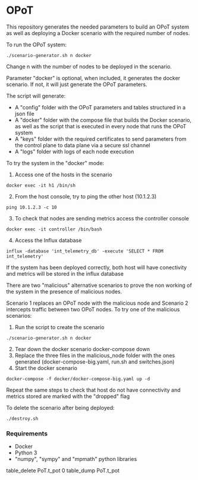 # OPoT
This repository generates the needed parameters to build an OPoT system as well as deploying a Docker scenario with the required number of nodes.

To run the OPoT system:
```
./scenario-generator.sh n docker
```
Change n with the number of nodes to be deployed in the scenario. 

Parameter "docker" is optional, when included, it generates the docker scenario. If not, it will just generate the OPoT parameters.

The script will generate:
- A "config" folder with the OPoT parameters and tables structured in a json file
- A "docker" folder with the compose file that builds the Docker scenario, as well as the script that is executed in every node that runs the OPoT system
- A "keys" folder with the required certificates to send parameters from the control plane to data plane via a secure ssl channel
- A "logs" folder with logs of each node execution

To try the system in the "docker" mode:
1. Access one of the hosts in the scenario
```
docker exec -it h1 /bin/sh
```
2. From the host console, try to ping the other host (10.1.2.3)
```
ping 10.1.2.3 -c 10
```
3. To check that nodes are sending metrics access the controller console
```
docker exec -it controller /bin/bash
```
4. Access the Influx database
```
influx -database 'int_telemetry_db' -execute 'SELECT * FROM int_telemetry'
```

If the system has been deployed correctly, both host will have conectivity and metrics will be stored in the influx database

There are two "malicious" alternative scenarios to prove the non working of the system in the presence of malicious nodes.

Scenario 1 replaces an OPoT node with the malicious node and Scenario 2 intercepts traffic between two OPoT nodes. To try one of the malicious scenarios:

1. Run the script to create the scenario
```
./scenario-generator.sh n docker
```
2. Tear down the docker scenario
docker-compose down
3. Replace the three files in the malicious_node folder with the ones generated (docker-compose-big.yaml, run.sh and switches.json)
4. Start the docker scenario
```
docker-compose -f docker/docker-compose-big.yaml up -d
```

Repeat the same steps to check that host do not have connectivity and metrics stored are marked with the "dropped" flag

To delete the scenario after being deployed:
```
./destroy.sh
```
### Requirements
- Docker
- Python 3
- "numpy", "sympy" and "mpmath" python libraries


table_delete PoT.t_pot 0
table_dump PoT.t_pot 